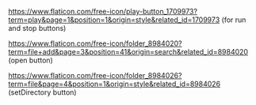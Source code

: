 https://www.flaticon.com/free-icon/play-button_1709973?term=play&page=1&position=1&origin=style&related_id=1709973 (for run and stop buttons)

https://www.flaticon.com/free-icon/folder_8984020?term=file+add&page=3&position=41&origin=search&related_id=8984020 (open button)

https://www.flaticon.com/free-icon/folder_8984026?term=file&page=4&position=1&origin=style&related_id=8984026 (setDirectory button)